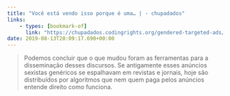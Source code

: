 ```yaml
---
title: "Você está vendo isso porque é uma… | - chupadados"
links:
    - types: [bookmark-of]
      link: "https://chupadados.codingrights.org/gendered-targeted-ads/"
date: 2019-08-13T20:09:17.690+00:00
---
```


> Podemos concluir que o que mudou foram as ferramentas para a disseminação desses discursos. Se antigamente esses anúncios sexistas genéricos se espalhavam em revistas e jornais, hoje são distribuídos por algoritmos que nem quem paga pelos anúncios entende direito como funciona. 